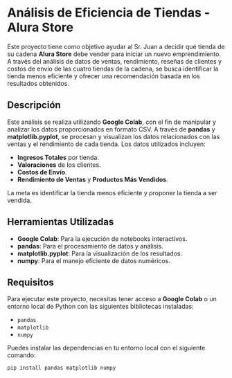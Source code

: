 # Análisis de Eficiencia de Tiendas - Alura Store

Este proyecto tiene como objetivo ayudar al Sr. Juan a decidir qué tienda de su cadena **Alura Store** debe vender para iniciar un nuevo emprendimiento. A través del análisis de datos de ventas, rendimiento, reseñas de clientes y costos de envío de las cuatro tiendas de la cadena, se busca identificar la tienda menos eficiente y ofrecer una recomendación basada en los resultados obtenidos.

## Descripción

Este análisis se realiza utilizando **Google Colab**, con el fin de manipular y analizar los datos proporcionados en formato CSV. A través de **pandas** y **matplotlib.pyplot**, se procesan y visualizan los datos relacionados con las ventas y el rendimiento de cada tienda. Los datos utilizados incluyen:

- **Ingresos Totales** por tienda.
- **Valoraciones** de los clientes.
- **Costos de Envío**.
- **Rendimiento de Ventas** y **Productos Más Vendidos**.

La meta es identificar la tienda menos eficiente y proponer la tienda a ser vendida.

## Herramientas Utilizadas

- **Google Colab**: Para la ejecución de notebooks interactivos.
- **pandas**: Para el procesamiento de datos y análisis.
- **matplotlib.pyplot**: Para la visualización de los resultados.
- **numpy**: Para el manejo eficiente de datos numéricos.

## Requisitos

Para ejecutar este proyecto, necesitas tener acceso a **Google Colab** o un entorno local de Python con las siguientes bibliotecas instaladas:

- `pandas`
- `matplotlib`
- `numpy`

Puedes instalar las dependencias en tu entorno local con el siguiente comando:

```bash
pip install pandas matplotlib numpy

